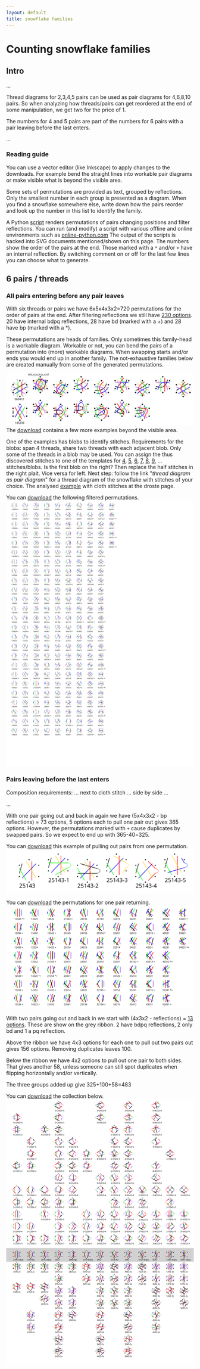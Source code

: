 ```yaml
---
layout: default
title: snowflake families
---
```


Counting snowflake families
===========================

Intro
-----

...

Thread diagrams for 2,3,4,5 pairs can be used as pair diagrams for 4,6,8,10 pairs. 
So when analyzing how threads/pairs can get reordered at the end of some manipulation,
we get two for the price of 1.

The numbers for 4 and 5 pairs are part of the numbers for 
6 pairs with a pair leaving before the last enters.

...

### Reading guide

You can  use a vector editor (like Inkscape) to apply changes to the downloads. 
For example bend the straight lines into workable pair diagrams or make visible what is beyond the visible area. 

Some sets of permutations are provided as text, grouped by reflections. 
Only the smallest number in each group is presented as a diagram.
When you find a snowflake somewhere else, write down how the pairs reorder
and look up the number in this list to identify the family.

A Python [script](permutations.py) renders permutations of pairs changing positions and filter reflections.
You can run (and modify) a script with various offline and online environments such as
[online-python.com](https://www.online-python.com/)
The output of the scripts is hacked into SVG documents mentioned/shown on this page.
The numbers show the order of the pairs at the end. Those marked with a `*` and/or `+` have an internal reflection.
By switching comment on or off for the last few lines you can choose what to generate.


6 pairs / threads
-----------------

### All pairs entering before any pair leaves

With six threads or pairs we have 6x5x4x3x2=720 permutations for the order of pairs at the end.
After filtering reflections we still have [230 options](permutations-for-6.txt).
20 have internal bdpq reflections, 28 have bd (marked with a +) and 28 have bp (marked with a *).

These permutations are heads of families. Only sometimes this family-head is a workable diagram.
Workable or not, you can bend the pairs of a permutation into (more) workable diagrams.
When swapping starts and/or ends you would end up in another family. 
The not-exhaustive families below are created manually from some of the generated permutations.

![](654321.svg)  
The [download](654321.svg) contains a few more examples beyond the visible area.

One of the examples has blobs to identify stitches.
Requirements for the blobs: span 4 threads, share two threads with each adjacent blob. 
Only some of the threads in a blob may be used.
You can assign the thus discovered stitches to one of the templates for 
[4](/GroundForge/stitches?patchWidth=7&patchHeight=9&tile=5-C-B-,-5-5-5,5-5-5-,-5-5-5,--5-5-,-B---C,&shiftColsSW=0&shiftRowsSW=6&shiftColsSE=6&shiftRowsSE=6&e1=ct&c1=ct&a1=rrctctt&f2=llctctt&d2=ttctctt&b2=rrctctt&e3=ctctt&c3=ctctt&a3=ctctt&f4=ct&d4=ctctt&b4=ct&e5=ct&c5=ct&f6=ct&b6=ct),
[5](/GroundForge/stitches?patchWidth=7&patchHeight=9&tile=-B-5-C,5-5-5-,-5-5-5,--5-5-,-B---C,--C-B-,&shiftColsSW=0&shiftRowsSW=6&shiftColsSE=6&shiftRowsSE=6&f1=ct&d1=ttctctt&b1=ct&e2=rrctctt&c2=llctctt&a2=ttctctt&f3=ct&d3=ctctt&b3=ct&e4=ct&c4=ct&f5=ct&b5=ct&e6=ct&c6=ct),
[6](/GroundForge/stitches?patchWidth=7&patchHeight=11&tile=5-C-B-,-5-5-5,5-5-5-,-5-5-5,--5-5-,-B---C,--C-B-,-B---C,&shiftColsSW=0&shiftRowsSW=8&shiftColsSE=6&shiftRowsSE=8&e1=ct&c1=ct&a1=rrctctt&f2=llctctt&d2=ttctctt&b2=rrctctt&e3=ctctt&c3=ctctt&a3=ctctt&f4=ct&d4=ctctt&b4=ct&e5=ct&c5=ct&f6=ct&b6=ct&e7=ct&c7=ct&f8=ct&b8=ct),
[7](/GroundForge/stitches?patchWidth=7&patchHeight=13&tile=-B-5-C,5-5-5-,-5-5-5,--5-5-,-B---C,--C-B-,-B---C,--C-B-,&shiftColsSW=0&shiftRowsSW=8&shiftColsSE=6&shiftRowsSE=8&f1=ct&d1=ttctctt&b1=ct&e2=rrctctt&c2=llctctt&a2=rrctctt&f3=ct&d3=ctctt&b3=ct&e4=ct&c4=ct&f5=ct&b5=ct&e6=ct&c6=ct&f7=ct&b7=ct&e8=ct&c8=ct),
[8](/GroundForge/stitches?patchWidth=7&patchHeight=13&tile=5-C-B-,-5-5-5,5-5-5-,-5-5-5,--5-5-,-B---C,--C-B-,-B---C,--C-B-,-B---C,&shiftColsSW=0&shiftRowsSW=10&shiftColsSE=6&shiftRowsSE=10&e1=ct&c1=ct&a1=llctctt&f2=llctctt&d2=ttctctt&b2=rrctctt&e3=ctctt&c3=ctctt&a3=ctctt&f4=ct&d4=ctctt&b4=ct&e5=ct&c5=ct&f6=ct&b6=ct&e7=ct&c7=ct&f8=ct&b8=ct&e9=ct&c9=ct&f10=ct&b10=ct),
[9](/GroundForge/stitches?patchWidth=7&patchHeight=13&tile=-B-5-C,5-5-5-,-5-5-5,--5-5-,-B---C,--C-B-,-B---C,--C-B-,-B---C,--C-B-,&shiftColsSW=0&shiftRowsSW=10&shiftColsSE=6&shiftRowsSE=10&f1=ct&d1=ttctctt&b1=ct&e2=rrctctt&c2=llctctt&a2=ttctctt&f3=ct&d3=ctctt&b3=ct&e4=ct&c4=ct&f5=ct&b5=ct&e6=ct&c6=ct&f7=ct&b7=ct&e8=ct&c8=ct&f9=ct&b9=ct&e10=ct&c10=ct),
...
stitches/blobs. Is the first blob on the right? Then replace the half stitches in the right plait. Vice versa for left.
Next step: follow the link "_thread diagram as pair diagram_" for a thread diagram of the snowflake with stitches of your choice.
The analysed [example](/GroundForge/droste.html?patchWidth=7&patchHeight=11&tile=5-C-B-,-5-5-5,5-5-5-,-5-5-5,--5-5-,-B---C,--C-B-,-B---C&shiftColsSW=0&shiftRowsSW=8&shiftColsSE=6&shiftRowsSE=8&e1=crcl&c1=ctctt&a1=ttctctt&f2=llctctt&d2=rrctctt&b2=ctctt&e3=ctctt&c3=ctctt&a3=ctctt&f4=rclc&d4=ctctt&b4=ctc&e5=cr&c5=ctc&f6=cr&b6=ctc&e7=lcr&c7=ctc&f8=c&b8=ctc&droste2=ctct,a34=f41=f42=f43=e50=e51=f60=f61=e70=e71=e72=f80=e90=e91=e92=e93=e11=e10=e12=e13=ctc)
with cloth stitches at the droste page.

You can [download](all-in-before-any-out.svg) the following filtered permutations.    
![](all-in-before-any-out.svg)  


### Pairs leaving before the last enters

Composition requirements: ... next to cloth stitch ... side by side ...

...

With one pair going out and back in again we have (5x4x3x2 - bp reflections) = 73 options,
5 options each to pull one  pair out gives 365 options.
However, the permutations marked with `+` cause duplicates by swapped pairs.
So we expect to end up with 365-40=325.

You can [download](pull-out.svg) this example of pulling out pairs from one permutation.  
![](pull-out.svg)

You can [download](one-out-before-in.svg) the permutations for one pair returning.  
![](one-out-before-in.svg)

With two pairs going out and back in we start with (4x3x2 - reflections) =
[13 options](permutations-for-4.txt). These are show on the grey ribbon.
2 have bdpq reflections, 2 only bd and 1 a pq reflection.

Above the ribbon we have 4x3 options for each one to pull out two pairs out gives 156 options.
Removing duplicates leaves 100. 

Below the ribbon we have 4x2 options to pull out one pair to both sides.
That gives another 58, unless someone can still spot duplicates when flipping horizontally and/or vertically.

The three groups added up give 325+100+58=483

You can [download](two-out-before-in.svg) the collection below.
![](two-out-before-in.svg)